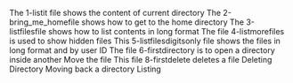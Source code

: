 The 1-listit file shows the content of current directory
The 2-bring_me_homefile shows how to get to the home directory
The 3-listfilesfile shows how to list contents in long format
The file 4-listmorefiles is used to show hidden files
This 5-listfilesdigitsonly file shows the files in long format and by user ID
The file 6-firstdirectory is to open a directory inside another
Move the file
This file 8-firstdelete deletes a file
Deleting Directory
Moving back a directory
Listing
